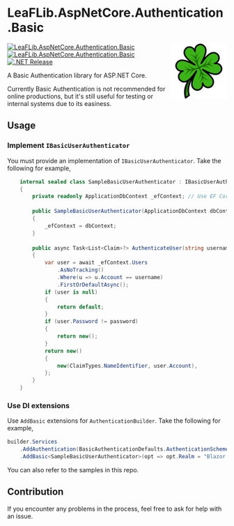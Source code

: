 # LeaFLib.AspNetCore.Authentication.Basic

<img width="128px" height="128px" src="https://raw.githubusercontent.com/LeaFrock/LeaFLib/main/leaf.png" align="right"/> 

[![LeaFLib.AspNetCore.Authentication.Basic](https://img.shields.io/nuget/v/LeaFLib.AspNetCore.Authentication.Basic.svg?color=green)](https://www.nuget.org/packages/LeaFLib.AspNetCore.Authentication.Basic/)
[![LeaFLib.AspNetCore.Authentication.Basic](https://img.shields.io/nuget/dt/LeaFLib.AspNetCore.Authentication.Basic.svg?color=red)](https://www.nuget.org/packages/LeaFLib.AspNetCore.Authentication.Basic/)
[![.NET Release](https://github.com/LeaFrock/AspNetCore.Authentication.Basic/actions/workflows/dotnet.yml/badge.svg?branch=main)](https://github.com/LeaFrock/AspNetCore.Authentication.Basic/actions/workflows/dotnet.yml)

A Basic Authentication library for ASP.NET Core.

Currently Basic Authentication is not recommended for online productions, but it's still useful for testing or internal systems due to its easiness.

## Usage

### Implement `IBasicUserAuthenticator`

You must provide an implementation of `IBasicUserAuthenticator`. Take the following for example,

```csharp
    internal sealed class SampleBasicUserAuthenticator : IBasicUserAuthenticator
    {
        private readonly ApplicationDbContext _efContext; // Use EF Core

        public SampleBasicUserAuthenticator(ApplicationDbContext dbContext)
        {
            _efContext = dbContext;
        }

        public async Task<List<Claim>?> AuthenticateUser(string username, string password)
        {
            var user = await _efContext.Users
                .AsNoTracking()
                .Where(u => u.Account == username)
                .FirstOrDefaultAsync();
            if (user is null)
            {
                return default;
            }
            if (user.Password != password)
            {
                return new();
            }
            return new()
            {
                new(ClaimTypes.NameIdentifier, user.Account),
            };
        }
    }
```

### Use DI extensions

Use `AddBasic` extensions for `AuthenticationBuilder`. Take the following for example,

```csharp
builder.Services
    .AddAuthentication(BasicAuthenticationDefaults.AuthenticationScheme)
    .AddBasic<SampleBasicUserAuthenticator>(opt => opt.Realm = "Blazor App");
```

You can also refer to the samples in this repo.

## Contribution

If you encounter any problems in the process, feel free to ask for help with an issue.